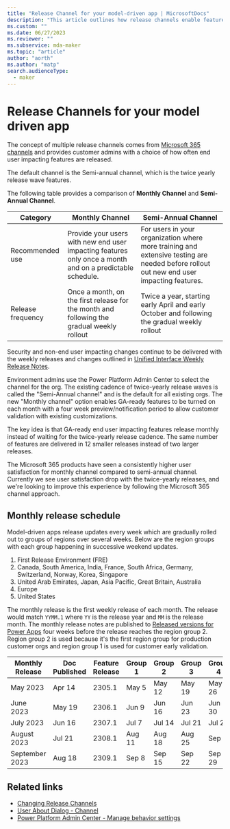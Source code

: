 ```yaml
---
title: "Release Channel for your model-driven app | MicrosoftDocs" 
description: "This article outlines how release channels enable features within a model driven app."
ms.custom: ""
ms.date: 06/27/2023
ms.reviewer: ""
ms.subservice: mda-maker
ms.topic: "article"
author: "aorth"
ms.author: "matp"
search.audienceType: 
  - maker
---
```


# Release Channels for your model driven app

The concept of multiple release channels comes from [Microsoft 365 channels](https://learn.microsoft.com/deployoffice/updates/overview-update-channels) and provides customer admins with a choice of how often end user impacting features are released.

The default channel is the Semi-annual channel, which is the twice yearly release wave features. 

The following table provides a comparison of **Monthly Channel** and **Semi-Annual Channel**.

| Category | Monthly Channel | Semi-Annual Channel |
| --- | --- | --- |
| Recommended use | Provide your users with new end user impacting features only once a month and on a predictable schedule. | For users in your organization where more training and extensive testing are needed before rollout out new end user impacting features. | 
| Release frequency | Once a month, on the first release for the month and following the gradual weekly rollout | Twice a year, starting early April and early October and following the gradual weekly rollout |

Security and non-end user impacting changes continue to be delivered with the weekly releases and changes outlined in [Unified Interface Weekly Release Notes](/power-platform/released-versions/powerapps#all--microsoft-unified-interface-versions).

Environment admins use the Power Platform Admin Center to select the channel for the org. The existing cadence of twice-yearly release waves is called the "Semi-Annual channel" and is the default for all existing orgs. The new "Monthly channel" option enables GA-ready features to be turned on each month with a four week preview/notification period to allow customer validation with existing customizations.

The key idea is that GA-ready end user impacting features release monthly instead of waiting for the twice-yearly release cadence. The same number of features are delivered in 12 smaller releases instead of two larger releases.

The Microsoft 365 products have seen a consistently higher user satisfaction for monthly channel compared to semi-annual channel. Currently we see user satisfaction drop with the twice-yearly releases, and we're looking to improve this experience by following the Microsoft 365 channel approach.

## Monthly release schedule

Model-driven apps release updates every week which are gradually rolled out to groups of regions over several weeks. Below are the region groups with each group happening in successive weekend updates.

1. First Release Environment (FRE) 
1. Canada, South America, India, France, South Africa, Germany, Switzerland, Norway, Korea, Singapore
1. United Arab Emirates, Japan, Asia Pacific, Great Britain, Australia
1. Europe
1. United States

The monthly release is the first weekly release of each month. The release would match ```YYMM.1``` where ```YY``` is the release year and ```MM``` is the release month. The monthly release notes are published to [Released versions for Power Apps](/power-platform/released-versions/powerapps) four weeks before the release reaches the region group 2. Region group 2 is used because it's the first region group for production customer orgs and region group 1 is used for customer early validation.

| Monthly Release | Doc Published | Feature Release | Group 1 | Group 2 | Group 3 | Group 4 | Group 5 | 
| --- | --- | --- | --- | --- | --- | --- | --- | 
| May 2023 | Apr 14 | 2305.1 | May 5 | May 12 | May 19 | May 26 | Jun 2 |
| June 2023 |  May 19 | 2306.1 | Jun 9 | Jun 16 | Jun 23 | Jun 30 | Jul 7 |
| July 2023 | Jun 16 | 2307.1 | Jul 7 | Jul 14 | Jul 21 | Jul 28 | Aug 4 |
| August 2023 | Jul 21 | 2308.1 | Aug 11 | Aug 18 | Aug 25 | Sep 1 | Sep 8 |
| September 2023 | Aug 18 | 2309.1 | Sep 8 | Sep 15 | Sep 22 | Sep 29 | Oct 6 |

## Related links

* [Changing Release Channels](channel-change.md)
* [User About Dialog - Channel](../../user/about-dialog.md)
* [Power Platform Admin Center - Manage behavior settings](/power-platform/admin/settings-behavior)